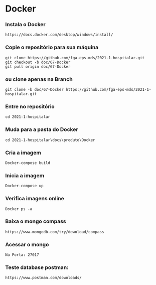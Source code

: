 # Docker

### Instala o Docker
   
    https://docs.docker.com/desktop/windows/install/

### Copie o repositório para sua máquina

    git clone https://github.com/fga-eps-mds/2021-1-hospitalar.git
    git checkout -b doc/67-Docker
    git pull origin doc/67-Docker

### ou clone apenas na Branch
    git clone -b doc/67-Docker https://github.com/fga-eps-mds/2021-1-hospitalar.git

### Entre no repositório
    cd 2021-1-hospitalar

### Muda para a pasta do Docker

    cd 2021-1-hospitalar\docs\produto\Docker
    
### Cria a imagem
     
    Docker-compose build
    

### Inicia a imagem
    
    Docker-compose up

### Verifica imagens online
    
    Docker ps -a

### Baixa o mongo compass
    
    https://www.mongodb.com/try/download/compass

### Acessar o mongo
    
    Na Porta: 27017

### Teste database postman:
   
    https://www.postman.com/downloads/